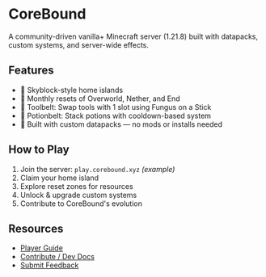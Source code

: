 # CoreBound
A community-driven vanilla+ Minecraft server (1.21.8) built with datapacks, custom systems, and server-wide effects.

## Features
- 🎯 Skyblock-style home islands
- 🔄 Monthly resets of Overworld, Nether, and End
- 🧰 Toolbelt: Swap tools with 1 slot using Fungus on a Stick
- 🧪 Potionbelt: Stack potions with cooldown-based system
- 🔧 Built with custom datapacks — no mods or installs needed

## How to Play
1. Join the server: `play.corebound.xyz` *(example)*
2. Claim your home island
3. Explore reset zones for resources
4. Unlock & upgrade custom systems
5. Contribute to CoreBound's evolution

## Resources
- [Player Guide](./docs/player-guide.md)
- [Contribute / Dev Docs](./docs/systems-guide.md)
- [Submit Feedback](https://github.com/yourname/corebound/issues)
